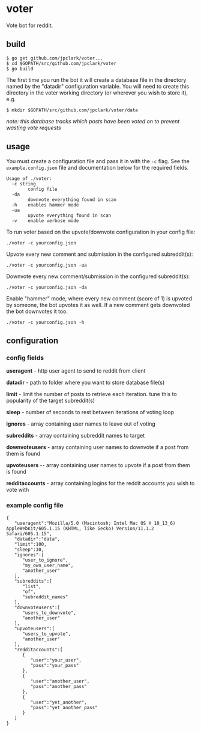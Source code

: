 # voter

Vote bot for reddit.

## build

````
$ go get github.com/jpclark/voter...
$ cd $GOPATH/src/github.com/jpclark/voter
$ go build
````

The first time you run the bot it will create a database file in the directory
named by the "datadir" configuration variable. You will need to create this directory
in the voter working directory (or wherever you wish to store it), e.g. 

``$ mkdir $GOPATH/src/github.com/jpclark/voter/data`` 

*note: this database tracks which posts have been voted on to prevent wasting vote requests* 

## usage
You must create a configuration file and pass it in with the ``-c`` flag. See
the ``example.config.json`` file and documentation below for the required fields.

````
Usage of ./voter:
  -c string
    	config file
  -da
    	downvote everything found in scan
  -h	enables hammer mode
  -ua
    	upvote everything found in scan
  -v	enable verbose mode
````

To run voter based on the upvote/downvote configuration in your config file:

``./voter -c yourconfig.json``

Upvote every new comment and submission in the configured subreddit(s):

``./voter -c yourconfig.json -ua``

Downvote every new comment/submission in the configured subreddit(s):

``./voter -c yourconfig.json -da``

Enable "hammer" mode, where every new comment (score of 1) is upvoted by someone,
the bot upvotes it as well. If a new comment gets downvoted the bot downvotes it too.

``./voter -c yourconfig.json -h``

## configuration

### config fields

**useragent** - http user agent to send to reddit from client

**datadir** - path to folder where you want to store database file(s)

**limit** - limit the number of posts to retrieve each iteration. tune this to popularity of the target subreddit(s)

**sleep** - number of seconds to rest between iterations of voting loop

**ignores** - array containing user names to leave out of voting

**subreddits** - array containing subreddit names to target

**downvoteusers** - array containing user names to downvote if a post from them is found

**upvoteusers** -- array containing user names to upvote if a post from them is found

**redditaccounts** - array containing logins for the reddit accounts you wish to vote with

### example config file

````
{  
   "useragent":"Mozilla/5.0 (Macintosh; Intel Mac OS X 10_13_6) AppleWebKit/605.1.15 (KHTML, like Gecko) Version/11.1.2 Safari/605.1.15",
   "datadir":"data",
   "limit":100,
   "sleep":30,
   "ignores":[  
      "user_to_ignore",
      "my_own_user_name",
      "another_user"
   ],
   "subreddits":[  
      "list",
      "of",
      "subreddit_names"
   ],
   "downvoteusers":[  
      "users_to_downvote", 
      "another_user"
   ],
   "upvoteusers":[  
      "users_to_upvote",
      "another_user"
   ],
   "redditaccounts":[  
      {  
         "user":"your_user",
         "pass":"your_pass"
      },
      {  
         "user":"another_user",
         "pass":"another_pass"
      },
      {  
         "user":"yet_another",
         "pass":"yet_another_pass"
      }
   ]
}
````